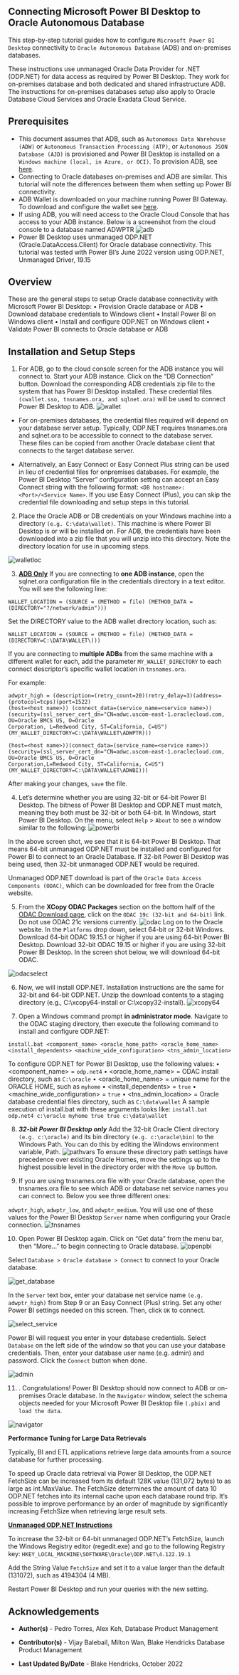 ## **Connecting Microsoft Power BI Desktop to Oracle Autonomous Database**

This step-by-step tutorial guides how to configure `Microsoft Power BI Desktop` connectivity to `Oracle Autonomous Database` (ADB) and on-premises databases.

These instructions use unmanaged Oracle Data Provider for .NET (ODP.NET) for data access as required by
Power BI Desktop. They work for on-premises database and both dedicated and shared infrastructure
ADB. The instructions for on-premises databases setup also apply to Oracle Database Cloud Services and
Oracle Exadata Cloud Service.

## **Prerequisites**

- This document assumes that ADB, such as `Autonomous Data Warehouse (ADW)` or `Autonomous Transaction Processing (ATP)`, or `Autonomous JSON Database (AJD)` is provisioned and Power BI Desktop is installed on a `Windows machine (local, in Azure, or OCI)`.  To provision ADB, see [here](https://docs.oracle.com/en/cloud/paas/autonomous-database/adbsa/autonomous-provision.html#GUID-0B230036-0A05-4CA3-AF9D-97A255AE0C08).
- Connecting to Oracle databases on-premises and ADB are similar. This tutorial will note the differences
between them when setting up Power BI connectivity.
- ADB Wallet is downloaded on your machine running Power BI Gateway.  To download and configure the wallet see [here](?lab=wallet).
- If using ADB, you will need access to the Oracle Cloud Console that has access to your ADB instance. Below is a screenshot from the cloud console to a database named ADWPTR
![adb](./images/adb-ui-details.png)
- Power BI Desktop uses unmanaged ODP.NET (Oracle.DataAccess.Client) for Oracle database connectivity. This tutorial was tested with Power BI’s June 2022 version using ODP.NET, Unmanaged Driver, 19.15

## **Overview**

These are the general steps to setup Oracle database connectivity with Microsoft Power BI Desktop:
• Provision Oracle database or ADB
• Download database credentials to Windows client
• Install Power BI on Windows client
• Install and configure ODP.NET on Windows client
• Validate Power BI connects to Oracle database or ADB

## **Installation and Setup Steps**

1. For ADB, go to the cloud console screen for the ADB instance you will connect to. Start your ADB
instance. Click on the “DB Connection” button. Download the corresponding ADB credentials zip file to
the system that has Power BI Desktop installed. These credential files `(cwallet.sso, tnsnames.ora, and
sqlnet.ora)` will be used to connect Power BI Desktop to ADB.
![wallet](./images/adb-wallet-download.png)

- For on-premises databases, the credential files required will depend on your database server setup.
Typically, ODP.NET requires tnsnames.ora and sqlnet.ora to be accessible to connect to the database
server. These files can be copied from another Oracle database client that connects to the target
database server.

- Alternatively, an Easy Connect or Easy Connect Plus string can be used in lieu of credential files for onpremises databases. For example, the Power BI Desktop “Server” configuration setting can accept an Easy
Connect string with the following format: `<DB hostname>:<Port>/<Service Name>`. If you use Easy Connect (Plus), you can skip the credential file downloading and setup steps in this tutorial.

2. Place the Oracle ADB or DB credentials on your Windows machine into a directory `(e.g. C:\data\wallet)`. This machine is where Power BI Desktop is or will be installed on. For ADB, the credentials have been
downloaded into a zip file that you will unzip into this directory. Note the directory location for use in upcoming steps.

![walletloc](./images/walletloc.png)

3. **<ins>ADB Only</ins>**
If you are connecting to **one ADB instance**, open the sqlnet.ora configuration file in the credentials
directory in a text editor. You will see the following line:

```
WALLET_LOCATION = (SOURCE = (METHOD = file) (METHOD_DATA = (DIRECTORY="?/network/admin")))
```

Set the DIRECTORY value to the ADB wallet directory location, such as:

```
WALLET_LOCATION = (SOURCE = (METHOD = file) (METHOD_DATA = (DIRECTORY=C:\DATA\WALLET\)))
```

If you are connecting to **multiple ADBs** from the same machine with a different wallet for each, add the
parameter `MY_WALLET_DIRECTORY` to each connect descriptor’s specific wallet location in
`tnsnames.ora`.

For example:

```
adwptr_high = (description=(retry_count=20)(retry_delay=3)(address=(protocol=tcps)(port=1522)
(host=<host name>)) (connect_data=(service_name=<service name>))
(security=(ssl_server_cert_dn="CN=adwc.uscom-east-1.oraclecloud.com, OU=Oracle BMCS US, O=Oracle
Corporation, L=Redwood City, ST=California, C=US")(MY_WALLET_DIRECTORY=C:\DATA\WALLET\ADWPTR)))
```

```adwbi_high = (description=(retry_count=20)(retry_delay=3)(address=(protocol=tcps)(port=1522)
(host=<host name>))(connect_data=(service_name=<service name>))
(security=(ssl_server_cert_dn="CN=adwc.uscom-east-1.oraclecloud.com, OU=Oracle BMCS US, O=Oracle
Corporation,L=Redwood City, ST=California, C=US")(MY_WALLET_DIRECTORY=C:\DATA\WALLET\ADWBI)))
```

After making your changes, `save` the file.

4. Let’s determine whether you are using 32-bit or 64-bit Power BI Desktop. The bitness of Power BI
Desktop and ODP.NET must match, meaning they both must be 32-bit or both 64-bit. In Windows, start
Power BI Desktop. On the menu, select `Help` > `About` to see a window similar to the following:
![powerbi](./images/powerbi.png)

In the above screen shot, we see that it is 64-bit Power BI Desktop. That means 64-bit unmanaged
ODP.NET must be installed and configured for Power BI to connect to an Oracle Database. If 32-bit Power
BI Desktop was being used, then 32-bit unmanaged ODP.NET would be required.

Unmanaged ODP.NET download is part of the `Oracle Data Access Components (ODAC)`, which can be
downloaded for free from the Oracle website.

5. From the **XCopy ODAC Packages** section on the bottom half of the [ODAC Download page](https://www.oracle.com/database/technologies/net-downloads.html), click on the
`ODAC 19c (32-bit and 64-bit)` link. Do not use ODAC 21c versions currently.
![odac](./images/odac.png)
Log on to the Oracle website. In the `Platforms` drop down, select 64-bit or 32-bit Windows. Download
64-bit ODAC 19.15.1 or higher if you are using 64-bit Power BI Desktop. Download 32-bit ODAC 19.15 or
higher if you are using 32-bit Power BI Desktop. In the screen shot below, we will download 64-bit ODAC.

![odacselect](./images/odacselect.png)

6. Now, we will install ODP.NET. Installation instructions are the same for 32-bit and 64-bit ODP.NET. Unzip the download contents to a staging directory (e.g., C:\xcopy64-install or C:\xcopy32-install).
![xcopy64](./images/xcopy64.png)

7. Open a Windows command prompt **in administrator mode**. Navigate to the ODAC staging directory,
then execute the following command to install and configure ODP.NET:

```
install.bat <component_name> <oracle_home_path> <oracle_home_name>
<install_dependents> <machine_wide_configuration> <tns_admin_location>
```

To configure ODP.NET for Power BI Desktop, use the following values:
• <component_name> = `odp.net4`
• <oracle_home_name> = ODAC install directory, such as `C:\oracle`
• <oracle_home_name> = unique name for the ORACLE HOME, such as `myhome`
• <install_dependents> = `true`
• <machine_wide_configuration> = `true`
• <tns_admin_location> = Oracle database credential files directory, such as `C:\data\wallet`
A sample execution of install.bat with these arguments looks like:
`install.bat odp.net4 c:\oracle myhome true true c:\data\wallet`

8. ***32-bit Power BI Desktop only***
Add the 32-bit Oracle Client directory `(e.g. c:\oracle)` and its bin directory `(e.g. c:\oracle\bin)` to the Windows Path. You can do this by editing the Windows environment variable, Path.
![pathvars](./images/pathvars.png)
To ensure these directory path settings have precedence over existing Oracle Homes, move the settings
up to the highest possible level in the directory order with the `Move Up` button.

9. If you are using tnsnames.ora file with your Oracle database, open the tnsnames.ora file to see which
ADB or database net service names you can connect to. Below you see three different ones:

`adwptr_high`, `adwptr_low`, and `adwptr_medium`. You will use one of these values for the Power BI
Desktop `Server` name when configuring your Oracle connection.
![tnsnames](./images/tnsnames.png)

10. Open Power BI Desktop again. Click on “Get data” from the menu bar, then “More…” to begin connecting to Oracle database.
![openpbi](./images/openpbi.png)

Select `Database > Oracle database > Connect` to connect to your Oracle database.

 ![get_database](./images/power-bi-get-data-2.png)

In the `Server` text box, enter your database net service name `(e.g. adwptr_high)` from Step 9 or an Easy
Connect (Plus) string. Set any other Power BI settings needed on this screen. Then, click `OK` to connect.

![select_service](./images/power-bi-connect-ui.png)

Power BI will request you enter in your database credentials. Select `Database` on the left side of
the window so that you can use your database credentials. Then, enter your database user name
(e.g. admin) and password. Click the `Connect` button when done.

![admin](./images/admin.png)

11. . Congratulations! Power BI Desktop should now connect to ADB or on-premises Oracle database. In the
`Navigator` window, select the schema objects needed for your Microsoft Power BI Desktop file `(.pbix)`
and `load the data`.

![navigator](./images/navigator.png)

**Performance Tuning for Large Data Retrievals**

Typically, BI and ETL applications retrieve large data amounts from a source database for further processing.

To speed up Oracle data retrieval via Power BI Desktop, the ODP.NET FetchSize can be increased from its
default 128K value (131,072 bytes) to as large as int.MaxValue. The FetchSize determines the amount of data 10 ODP.NET fetches into its internal cache upon each database round trip. It’s possible to improve performance by an order of magnitude by significantly increasing FetchSize when retrieving large result sets.

**<ins>Unmanaged ODP.NET Instructions</ins>**

To increase the 32-bit or 64-bit unmanaged ODP.NET’s FetchSize, launch the Windows Registry editor
(regedit.exe) and go to the following Registry key:
`HKEY_LOCAL_MACHINE\SOFTWARE\Oracle\ODP.NET\4.122.19.1`

Add the String Value `FetchSize` and set it to a value larger than the default (131072), such as 4194304 (4 MB).

Restart Power BI Desktop and run your queries with the new setting.

## **Acknowledgements**

- **Author(s)** - Pedro Torres, Alex Keh, Database Product Management

- **Contributor(s)** - Vijay Balebail, Milton Wan, Blake Hendricks Database Product Management
- **Last Updated By/Date** - Blake Hendricks, October 2022
